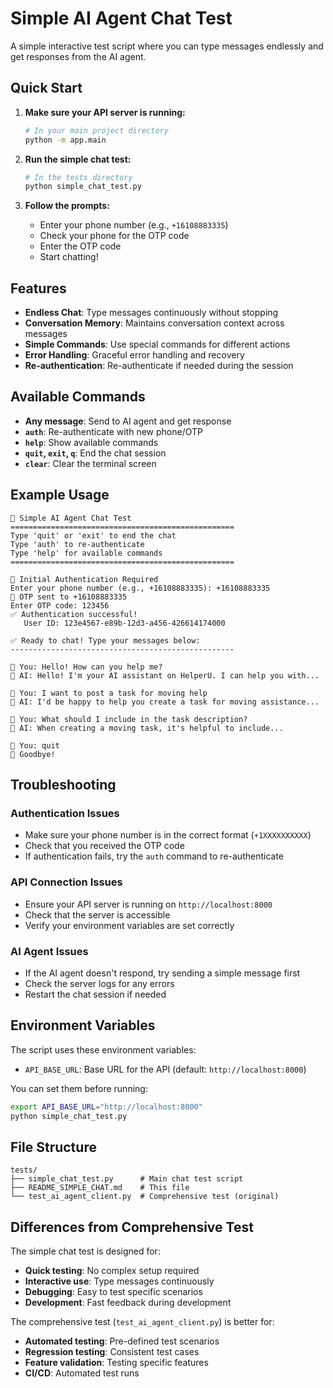 # Simple AI Agent Chat Test

A simple interactive test script where you can type messages endlessly and get responses from the AI agent.

## Quick Start

1. **Make sure your API server is running:**
   ```bash
   # In your main project directory
   python -m app.main
   ```

2. **Run the simple chat test:**
   ```bash
   # In the tests directory
   python simple_chat_test.py
   ```

3. **Follow the prompts:**
   - Enter your phone number (e.g., `+16108883335`)
   - Check your phone for the OTP code
   - Enter the OTP code
   - Start chatting!

## Features

- **Endless Chat**: Type messages continuously without stopping
- **Conversation Memory**: Maintains conversation context across messages
- **Simple Commands**: Use special commands for different actions
- **Error Handling**: Graceful error handling and recovery
- **Re-authentication**: Re-authenticate if needed during the session

## Available Commands

- **Any message**: Send to AI agent and get response
- **`auth`**: Re-authenticate with new phone/OTP
- **`help`**: Show available commands
- **`quit`, `exit`, `q`**: End the chat session
- **`clear`**: Clear the terminal screen

## Example Usage

```
🤖 Simple AI Agent Chat Test
==================================================
Type 'quit' or 'exit' to end the chat
Type 'auth' to re-authenticate
Type 'help' for available commands
==================================================

🔐 Initial Authentication Required
Enter your phone number (e.g., +16108883335): +16108883335
📱 OTP sent to +16108883335
Enter OTP code: 123456
✅ Authentication successful!
   User ID: 123e4567-e89b-12d3-a456-426614174000

✅ Ready to chat! Type your messages below:
--------------------------------------------------

💬 You: Hello! How can you help me?
🤖 AI: Hello! I'm your AI assistant on HelperU. I can help you with...

💬 You: I want to post a task for moving help
🤖 AI: I'd be happy to help you create a task for moving assistance...

💬 You: What should I include in the task description?
🤖 AI: When creating a moving task, it's helpful to include...

💬 You: quit
👋 Goodbye!
```

## Troubleshooting

### Authentication Issues
- Make sure your phone number is in the correct format (`+1XXXXXXXXXX`)
- Check that you received the OTP code
- If authentication fails, try the `auth` command to re-authenticate

### API Connection Issues
- Ensure your API server is running on `http://localhost:8000`
- Check that the server is accessible
- Verify your environment variables are set correctly

### AI Agent Issues
- If the AI agent doesn't respond, try sending a simple message first
- Check the server logs for any errors
- Restart the chat session if needed

## Environment Variables

The script uses these environment variables:
- `API_BASE_URL`: Base URL for the API (default: `http://localhost:8000`)

You can set them before running:
```bash
export API_BASE_URL="http://localhost:8000"
python simple_chat_test.py
```

## File Structure

```
tests/
├── simple_chat_test.py      # Main chat test script
├── README_SIMPLE_CHAT.md    # This file
└── test_ai_agent_client.py  # Comprehensive test (original)
```

## Differences from Comprehensive Test

The simple chat test is designed for:
- **Quick testing**: No complex setup required
- **Interactive use**: Type messages continuously
- **Debugging**: Easy to test specific scenarios
- **Development**: Fast feedback during development

The comprehensive test (`test_ai_agent_client.py`) is better for:
- **Automated testing**: Pre-defined test scenarios
- **Regression testing**: Consistent test cases
- **Feature validation**: Testing specific features
- **CI/CD**: Automated test runs
